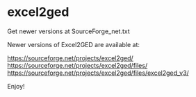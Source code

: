 # excel2ged
Get newer versions at SourceForge_net.txt

Newer versions of Excel2GED are available at: 

https://sourceforge.net/projects/excel2ged/ 
https://sourceforge.net/projects/excel2ged/files/
https://sourceforge.net/projects/excel2ged/files/excel2ged_v3/ 

Enjoy! 
